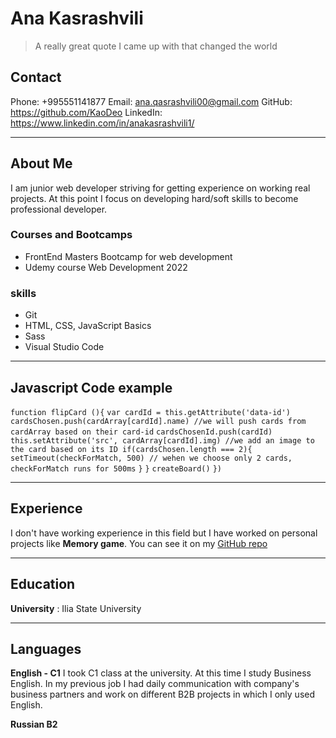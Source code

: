 # Ana Kasrashvili

> A really great quote I came up with that changed the world

## Contact

Phone: +995551141877
Email: ana.qasrashvili00@gmail.com
GitHub: https://github.com/KaoDeo
LinkedIn: https://www.linkedin.com/in/anakasrashvili1/

---

## About Me

I am junior web developer striving for getting experience on working real projects. At this point I focus on developing hard/soft skills to become professional developer.

### Courses and Bootcamps

- FrontEnd Masters Bootcamp for web development
- Udemy course Web Development 2022

### skills

- Git
- HTML, CSS, JavaScript Basics
- Sass
- Visual Studio Code

---

## Javascript Code example

`function flipCard (){`
`var cardId = this.getAttribute('data-id')`
` cardsChosen.push(cardArray[cardId].name) //we will push cards from cardArray based on their card-id`
`cardsChosenId.push(cardId)`
` this.setAttribute('src', cardArray[cardId].img) //we add an image to the card based on its ID if(cardsChosen.length === 2){`
`setTimeout(checkForMatch, 500) // wehen we choose only 2 cards, checkForMatch runs for 500ms`
`}`
`}`
`createBoard()`
`})`

---

## Experience

I don't have working experience in this field but I have worked on personal projects like **Memory game**. You can see it on my [GitHub repo](https://github.com/KaoDeo/flip-card-game)

---

## Education

**University** : Ilia State University

---

## Languages

**English - C1**
I took C1 class at the university. At this time I study Business English. In my previous job I had daily communication with company's business partners and work on different B2B projects in which I only used English.

**Russian B2**
